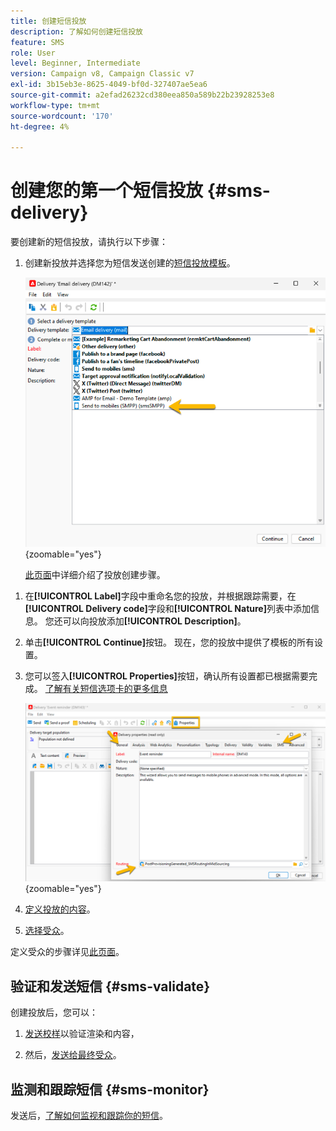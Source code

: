 ```yaml
---
title: 创建短信投放
description: 了解如何创建短信投放
feature: SMS
role: User
level: Beginner, Intermediate
version: Campaign v8, Campaign Classic v7
exl-id: 3b15eb3e-8625-4049-bf0d-327407ae5ea6
source-git-commit: a2efad26232cd380eea850a589b22b23928253e8
workflow-type: tm+mt
source-wordcount: '170'
ht-degree: 4%

---
```


# 创建您的第一个短信投放 {#sms-delivery}

要创建新的短信投放，请执行以下步骤：

1. 创建新投放并选择您为短信发送创建的[短信投放模板](sms-mid-sourcing.md#sms-delivery-template)。

   ![](assets/sms_create.png){zoomable="yes"}

   [此页面](../../start/create-message.md)中详细介绍了投放创建步骤。

<!-- * For standalone instance,  [learn more here](sms-standalone-instance.md#sms-delivery-template).
* For mid-sourcing infrastructure, -->

1. 在&#x200B;**[!UICONTROL Label]**&#x200B;字段中重命名您的投放，并根据跟踪需要，在&#x200B;**[!UICONTROL Delivery code]**&#x200B;字段和&#x200B;**[!UICONTROL Nature]**&#x200B;列表中添加信息。 您还可以向投放添加&#x200B;**[!UICONTROL Description]**。

1. 单击&#x200B;**[!UICONTROL Continue]**&#x200B;按钮。 现在，您的投放中提供了模板的所有设置。

1. 您可以签入&#x200B;**[!UICONTROL Properties]**&#x200B;按钮，确认所有设置都已根据需要完成。 [了解有关短信选项卡的更多信息](sms-delivery-settings.md#sms-tab)

   ![](assets/sms_settings.png){zoomable="yes"}

1. [定义投放的内容](sms-content.md)。

1. [选择受众](sms-audience.md)。

定义受众的步骤详见[此页面](../../audiences/create-audiences.md)。

## 验证和发送短信 {#sms-validate}

创建投放后，您可以：

1. [发送校样](sms-proofs.md)以验证渲染和内容，

1. 然后，[发送给最终受众](sms-send.md)。

## 监测和跟踪短信 {#sms-monitor}

发送后，[了解如何监视和跟踪你的短信](sms-monitor.md)。
